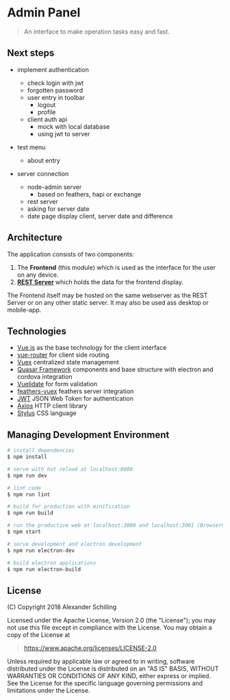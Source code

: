 # Admin Panel

> An interface to make operation tasks easy and fast.

## Next steps

- implement authentication
  - check login with jwt
  - forgotten password
  - user entry in toolbar
    - logout
    - profile
  - client auth api
    - mock with local database  
    - using jwt to server

- test menu
  - about entry

- server connection
  - node-admin server
    - based on feathers, hapi or exchange
  - rest server
  - asking for server date
  - date page display client, server date and difference

## Architecture

The application consists of two components:

1. The **Frontend** (this module) which is used as the interface for the user on any device.
2. **[REST Server](https://github.com/alinex/node-admin)** which holds the data for the frontend display.

The Frontend itself may be hosted on the same webserver as the REST Server or on
any other static server. It may also be used ass desktop or mobile-app.

## Technologies

- [Vue.js](https://vuejs.org/v2/guide/installation.html) as the base technology for the client interface
- [vue-router](https://router.vuejs.org/en/) for client side routing
- [Vuex](https://vuex.vuejs.org/en/) centralized state management
- [Quasar Framework](http://quasar-framework.org/guide/) components and base structure with electron and cordova integration
- [Vuelidate](https://monterail.github.io/vuelidate/#getting-started) for form validation
- [feathers-vuex](https://github.com/feathers-plus/feathers-vuex) feathers server integration
- [JWT](https://jwt.io/#debugger) JSON Web Token for authentication
- [Axios](https://github.com/axios/axios) HTTP client library
- [Stylus](http://stylus-lang.com/) CSS language

## Managing Development Environment

``` bash
# install dependencies
$ npm install

# serve with hot reload at localhost:8080
$ npm run dev

# lint code
$ npm run lint

# build for production with minification
$ npm run build

# run the productive web at localhost:3000 and localhost:3001 (BrowserSync)
$ npm start

# serve development and electron development
$ npm run electron-dev

# build electron applications
$ npm run electron-build
```

## License

(C) Copyright 2018 Alexander Schilling

Licensed under the Apache License, Version 2.0 (the "License");
you may not use this file except in compliance with the License.
You may obtain a copy of the License at

>  <https://www.apache.org/licenses/LICENSE-2.0>

Unless required by applicable law or agreed to in writing, software
distributed under the License is distributed on an "AS IS" BASIS,
WITHOUT WARRANTIES OR CONDITIONS OF ANY KIND, either express or implied.
See the License for the specific language governing permissions and
limitations under the License.
